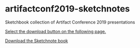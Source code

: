# artifactconf2019-sketchnotes
Sketchbook collection of Artifact Conference 2019 presentations

[Select the download button on the following page.](https://github.com/artifactconf/artifactconf2019-sketchnotes/blob/master/books/artifactconf2019sketchnotes.epub)

[Download the Sketchnote book](https://github.com/artifactconf/artifactconf2019-sketchnotes/blob/master/books/artifactconf2019sketchnotes.epub)
